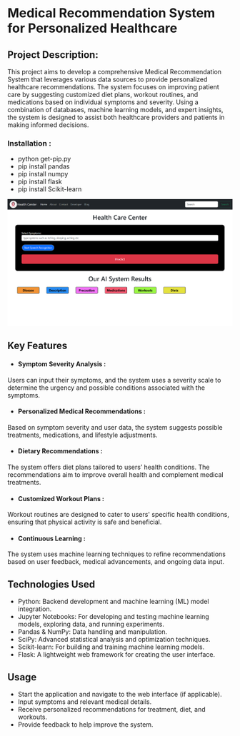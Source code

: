 # Medical Recommendation System for Personalized Healthcare
## Project Description:
This project aims to develop a comprehensive Medical Recommendation System that leverages various data sources to provide personalized healthcare recommendations. The system focuses on improving patient care by suggesting customized diet plans, workout routines, and medications based on individual symptoms and severity. Using a combination of databases, machine learning models, and expert insights, the system is designed to assist both healthcare providers and patients in making informed decisions.

### Installation :
- python get-pip.py
- pip install pandas
- pip install numpy
- pip install flask
- pip install Scikit-learn



![image alt](https://github.com/FNICKE/Medical-Recommendation/blob/main/Img.png?raw=true)


## Key Features
- #### Symptom Severity Analysis :
Users can input their symptoms, and the system uses a severity scale to determine the urgency and possible conditions associated with the symptoms.

- #### Personalized Medical Recommendations :
Based on symptom severity and user data, the system suggests possible treatments, medications, and lifestyle adjustments.

- #### Dietary Recommendations :
The system offers diet plans tailored to users’ health conditions. The recommendations aim to improve overall health and complement medical treatments.

- #### Customized Workout Plans :
Workout routines are designed to cater to users' specific health conditions, ensuring that physical activity is safe and beneficial.

- #### Continuous Learning :
 The system uses machine learning techniques to refine recommendations based on user feedback, medical advancements, and ongoing data input.

## Technologies Used
 - Python: Backend development and machine learning (ML) model integration.
 - Jupyter Notebooks: For developing and testing machine learning models, exploring data, and running experiments.
 - Pandas & NumPy: Data handling and manipulation.
 - SciPy: Advanced statistical analysis and optimization techniques.
 - Scikit-learn: For building and training machine learning models.
 - Flask: A lightweight web framework for creating the user interface.

## Usage
- Start the application and navigate to the web interface (if applicable).
- Input symptoms and relevant medical details.
- Receive personalized recommendations for treatment, diet, and workouts.
- Provide feedback to help improve the system.
   
          






